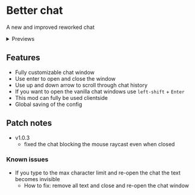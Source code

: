 # Better chat
A new and improved reworked chat

<details>
<summary>Previews</summary>

<img src="https://i.imgur.com/pQU3326.png" alt="drawing" width="500"/>
<img src="https://i.imgur.com/UZY8eVI.jpeg" alt="drawing" width="700"/>

</details>

## Features

- Fully customizable chat window
- Use enter to open and close the window
- Use up and down arrow to scroll through chat history
- If you want to open the vanilla chat windows use `left-shift` + `Enter`
- This mod can fully be used clientside
- Global saving of the config

## Patch notes

- v1.0.3
    - fixed the chat blocking the mouse raycast even when closed
  
### Known issues

- If you type to the max character limit and re-open the chat the text becomes invisible
    - How to fix: remove all text and close and re-open the chat window